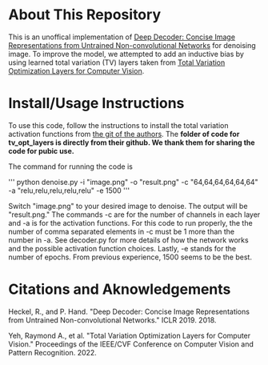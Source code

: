 # About This Repository
This is an unoffical implementation of [Deep Decoder: Concise Image Representations from Untrained Non-convolutional Networks](https://arxiv.org/abs/1810.03982) for denoising image. To improve the model, we attempted to add an inductive bias by using learned total variation (TV) layers taken from [Total Variation Optimization Layers for Computer Vision](https://arxiv.org/abs/2204.03643). 

# Install/Usage Instructions
To use this code, follow the instructions to install the total variation activation functions from [the git of the authors](https://github.com/raymondyeh07/tv_layers_for_cv). The **folder of code for tv_opt_layers is directly from their github. We thank them for sharing the code for pubic use.** 

The command for running the code is

'''
python denoise.py -i "image.png" -o "result.png" -c "64,64,64,64,64,64" -a "relu,relu,relu,relu,relu" -e 1500
'''

Switch "image.png" to your desired image to denoise. The output will be "result.png." The commands -c are for the number of channels in each layer and -a is for the activation functions. For this code to run properly, the the number of comma separated elements in -c must be 1 more than the number in -a. See decoder.py for more details of how the network works and the possible activation function choices. Lastly, -e stands for the number of epochs. From previous experience, 1500 seems to be the best.

# Citations and Aknowledgements
Heckel, R., and P. Hand. "Deep Decoder: Concise Image Representations from Untrained Non-convolutional Networks." ICLR 2019. 2018.

Yeh, Raymond A., et al. "Total Variation Optimization Layers for Computer Vision." Proceedings of the IEEE/CVF Conference on Computer Vision and Pattern Recognition. 2022.
